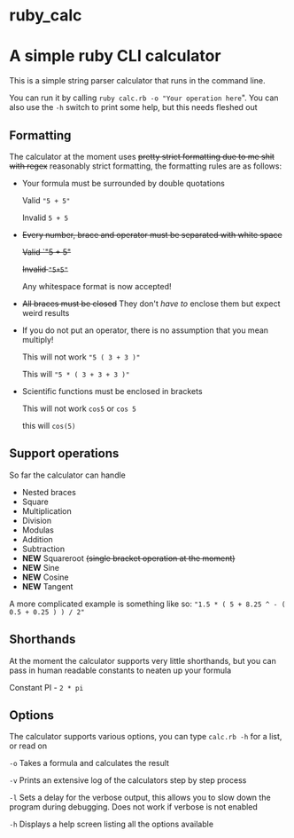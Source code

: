 # ruby_calc
# A simple ruby CLI calculator

This is a simple string parser calculator that runs in the command line.

You can run it by calling `ruby calc.rb -o "Your operation here`". 
You can also use the `-h` switch to print some help, but this needs fleshed out

## Formatting

The calculator at the moment uses ~~pretty strict formatting due to me shit with regex~~ reasonably strict formatting, the formatting rules are as follows:

* Your formula must be surrounded by double quotations

   Valid `"5 + 5"`
   
   Invalid `5 + 5`
  
* ~~Every number, brace and operator must be separated with white space~~

   ~~Valid `"5 + 5"~~
   
   ~~Invalid `"5+5"`~~
   
   Any whitespace format is now accepted!
   
* ~~All braces must be closed~~ They don't _have to_ enclose them but expect weird results
* If you do not put an operator, there is no assumption that you mean multiply!

   This will not work `"5 ( 3 + 3 )"`
   
   This will `"5 * ( 3 + 3 + 3 )"`
   
* Scientific functions must be enclosed in brackets
   
   This will not work `cos5` or `cos 5`
   
   this will `cos(5)`
   

## Support operations

So far the calculator can handle 
* Nested braces
* Square 
* Multiplication 
* Division
* Modulas
* Addition 
* Subtraction
* **NEW** Squareroot ~~(single bracket operation at the moment)~~
* **NEW** Sine
* **NEW** Cosine
* **NEW** Tangent


A more complicated example is something like so:
   `"1.5 * ( 5 + 8.25 ^ - ( 0.5 + 0.25 ) ) / 2"`
   
## Shorthands

At the moment the calculator supports very little shorthands, but you can pass in human readable constants to neaten up your
formula    

   Constant PI - `2 * pi`
   
## Options

The calculator supports various options, you can type `calc.rb -h` for a list, or read on

`-o` Takes a formula and calculates the result

`-v` Prints an extensive log of the calculators step by step process

`-l` Sets a delay for the verbose output, this allows you to slow down the program during debugging. Does not work if verbose is not enabled

`-h` Displays a help screen listing all the options available
